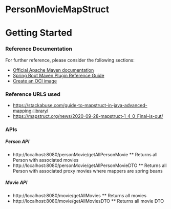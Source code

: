 # PersonMovieMapStruct
# Getting Started

### Reference Documentation
For further reference, please consider the following sections:

* [Official Apache Maven documentation](https://maven.apache.org/guides/index.html)
* [Spring Boot Maven Plugin Reference Guide](https://docs.spring.io/spring-boot/docs/2.4.2/maven-plugin/reference/html/)
* [Create an OCI image](https://docs.spring.io/spring-boot/docs/2.4.2/maven-plugin/reference/html/#build-image)

### Reference URLS used

* https://stackabuse.com/guide-to-mapstruct-in-java-advanced-mapping-library/
* https://mapstruct.org/news/2020-09-28-mapstruct-1_4_0_Final-is-out/

### APIs

##### Person API
 * http://localhost:8080/personMovie/getAllPersonMovie
 	** Returns all Person with associated movies
 * http://localhost:8080/personMovie/getAllPersonMovieDTO
 	** Returns all Person with associated proxy movies where mappers are spring beans
 
##### Movie API
 * http://localhost:8080/movie/getAllMovies
  	** Returns all movies
 * http://localhost:8080/movie/getAllMoviesDTO
 	** Returns all movie DTO
